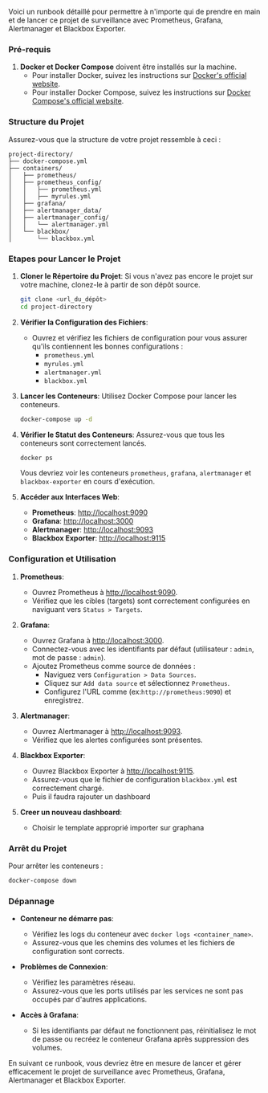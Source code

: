 Voici un runbook détaillé pour permettre à n'importe qui de prendre en main et de lancer ce projet de surveillance avec Prometheus, Grafana, Alertmanager et Blackbox Exporter.

### Pré-requis

1. **Docker et Docker Compose** doivent être installés sur la machine.
   - Pour installer Docker, suivez les instructions sur [Docker's official website](https://docs.docker.com/get-docker/).
   - Pour installer Docker Compose, suivez les instructions sur [Docker Compose's official website](https://docs.docker.com/compose/install/).

### Structure du Projet

Assurez-vous que la structure de votre projet ressemble à ceci :

```
project-directory/
├── docker-compose.yml
├── containers/
│   ├── prometheus/
│   ├── prometheus_config/
│   │   ├── prometheus.yml
│   │   ├── myrules.yml
│   ├── grafana/
│   ├── alertmanager_data/
│   ├── alertmanager_config/
│   │   └── alertmanager.yml
│   └── blackbox/
│       └── blackbox.yml
```

### Etapes pour Lancer le Projet

1. **Cloner le Répertoire du Projet**:
   Si vous n'avez pas encore le projet sur votre machine, clonez-le à partir de son dépôt source.

   ```bash
   git clone <url_du_dépôt>
   cd project-directory
   ```

2. **Vérifier la Configuration des Fichiers**:

   - Ouvrez et vérifiez les fichiers de configuration pour vous assurer qu'ils contiennent les bonnes configurations :
     - `prometheus.yml`
     - `myrules.yml`
     - `alertmanager.yml`
     - `blackbox.yml`

3. **Lancer les Conteneurs**:
   Utilisez Docker Compose pour lancer les conteneurs.

   ```bash
   docker-compose up -d
   ```

4. **Vérifier le Statut des Conteneurs**:
   Assurez-vous que tous les conteneurs sont correctement lancés.

   ```bash
   docker ps
   ```

   Vous devriez voir les conteneurs `prometheus`, `grafana`, `alertmanager` et `blackbox-exporter` en cours d'exécution.

5. **Accéder aux Interfaces Web**:
   - **Prometheus**: [http://localhost:9090](http://localhost:9090)
   - **Grafana**: [http://localhost:3000](http://localhost:3000)
   - **Alertmanager**: [http://localhost:9093](http://localhost:9093)
   - **Blackbox Exporter**: [http://localhost:9115](http://localhost:9115)

### Configuration et Utilisation

1. **Prometheus**:

   - Ouvrez Prometheus à [http://localhost:9090](http://localhost:9090).
   - Vérifiez que les cibles (targets) sont correctement configurées en naviguant vers `Status > Targets`.

2. **Grafana**:

   - Ouvrez Grafana à [http://localhost:3000](http://localhost:3000).
   - Connectez-vous avec les identifiants par défaut (utilisateur : `admin`, mot de passe : `admin`).
   - Ajoutez Prometheus comme source de données :
     - Naviguez vers `Configuration > Data Sources`.
     - Cliquez sur `Add data source` et sélectionnez `Prometheus`.
     - Configurez l'URL comme (ex:`http://prometheus:9090`) et enregistrez.

3. **Alertmanager**:

   - Ouvrez Alertmanager à [http://localhost:9093](http://localhost:9093).
   - Vérifiez que les alertes configurées sont présentes.

4. **Blackbox Exporter**:

   - Ouvrez Blackbox Exporter à [http://localhost:9115](http://localhost:9115).
   - Assurez-vous que le fichier de configuration `blackbox.yml` est correctement chargé.
   - Puis il faudra rajouter un dashboard

5. **Creer un nouveau dashboard**:
   - Choisir le template approprié importer sur graphana

### Arrêt du Projet

Pour arrêter les conteneurs :

```bash
docker-compose down
```

### Dépannage

- **Conteneur ne démarre pas**:

  - Vérifiez les logs du conteneur avec `docker logs <container_name>`.
  - Assurez-vous que les chemins des volumes et les fichiers de configuration sont corrects.

- **Problèmes de Connexion**:

  - Vérifiez les paramètres réseau.
  - Assurez-vous que les ports utilisés par les services ne sont pas occupés par d'autres applications.

- **Accès à Grafana**:
  - Si les identifiants par défaut ne fonctionnent pas, réinitialisez le mot de passe ou recréez le conteneur Grafana après suppression des volumes.

En suivant ce runbook, vous devriez être en mesure de lancer et gérer efficacement le projet de surveillance avec Prometheus, Grafana, Alertmanager et Blackbox Exporter.
